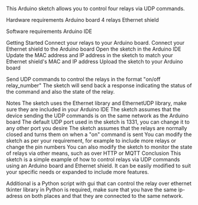 
This Arduino sketch allows you to control four relays via UDP commands.

Hardware requirements
Arduino board
4 relays
Ethernet shield

Software requirements
Arduino IDE

Getting Started
Connect your relays to your Arduino board.
Connect your Ethernet shield to the Arduino board
Open the sketch in the Arduino IDE
Update the MAC address and IP address in the sketch to match your Ethernet shield's MAC and IP address
Upload the sketch to your Arduino board

Send UDP commands to control the relays in the format "on/off relay_number"
The sketch will send back a response indicating the status of the command and also the state of the relay.

Notes
The sketch uses the Ethernet library and EthernetUDP library, make sure they are included in your Arduino IDE
The sketch assumes that the device sending the UDP commands is on the same network as the Arduino board
The default UDP port used in the sketch is 1331, you can change it to any other port you desire
The sketch assumes that the relays are normally closed and turns them on when a "on" command is sent
You can modify the sketch as per your requirement, for example to include more relays or change the pin numbers
You can also modify the sketch to monitor the state of relays via other means, such as over HTTP or MQTT
Conclusion
This sketch is a simple example of how to control relays via UDP commands using an Arduino board and Ethernet shield. 
It can be easily modified to suit your specific needs or expanded to include more features.



Additional is a Python script with gui that can control the relay over ethernet tkinter library in Python is required, make sure that you have the same ip-adress on both places and that they are connected to the same network.
